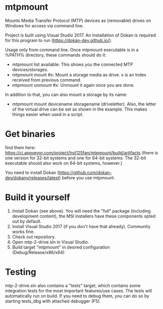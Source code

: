 # mtpmount
Mounts Media Transfer Protocol (MTP) devices as (removable) drives on Windows for access via command line.

Project is built using Visual Studio 2017. An Installation of Dokan is required for this program to run (https://dokan-dev.github.io/).

Usage only from command line. Once mtpmount executable is in a %PATH% directory, these commands should do it:

- mtpmount list available: This shows you the connected MTP devices/storages.
- mtpmount mount #x: Mount a storage media as drive. x is an Index received from previous command.
- mtpmount unmount #x: Unmount it again once you are done.

In addition to that, you can also mount a storage by its name:
- mtpmount mount devicename storagename (driveletter).
Also, the letter of the virtual drive can be set as shown in the example. This makes things easier when used in a script.


# Get binaries
find them here: https://ci.appveyor.com/project/hst125fan/mtpmount/build/artifacts (there is one version for 32-bit systems and one for 64-bit systems. The 32-bit executable should also work on 64-bit systems, however.)

You need to install Dokan (https://github.com/dokan-dev/dokany/releases/latest) before you use mtpmount.

# Build it yourself
1. Install Dokan (see above). You will need the "full" package (including development content), the MSI installers have these components opted out by default.
2. Install Visual Studio 2017 (if you don't have that already). Community works fine.
3. Check out repository.
4. Open mtp-2-drive.sln in Visual Studio.
5. Build target "mtpmount" in desired configuration (Debug/Release/x86/x64)

# Testing
mtp-2-drive.sln also contains a "tests" target, which contains some integration tests for the most important features/use cases. The tests will automatically run on build. If you need to debug them, you can do so by starting tests_dbg with attached debugger (F5).
